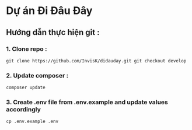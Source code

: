 # Dự án Đi Đâu Đây

## Hướng dẫn thực hiện git :

### 1. Clone repo :
``
    git clone https://github.com/InvisK/didauday.git
    git checkout develop
``

### 2. Update composer :
``
    composer update
``
### 3. Create .env file from .env.example and update values accordingly
``
    cp .env.example .env
``